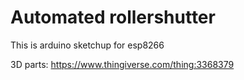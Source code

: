 # Automated rollershutter
This is arduino sketchup for esp8266<br>


3D parts: <a target="_blank" href="https://www.thingiverse.com/thing:3368379">https://www.thingiverse.com/thing:3368379</a>